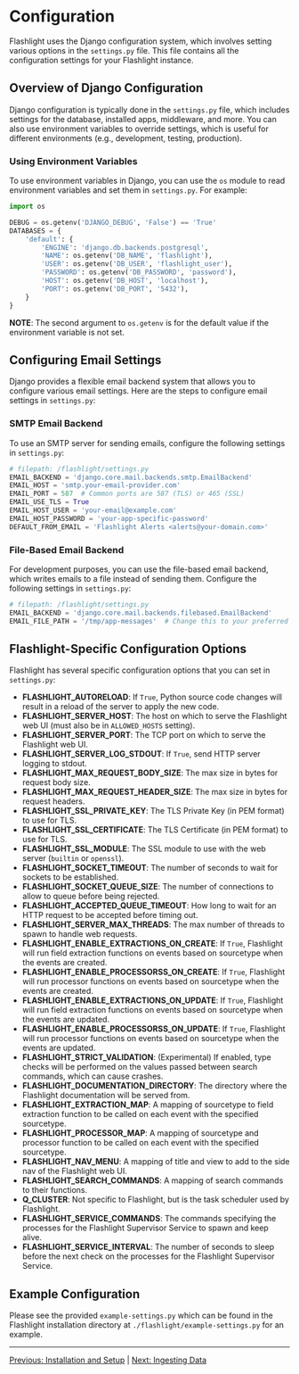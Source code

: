 # Configuration

Flashlight uses the Django configuration system, which involves setting various options in the `settings.py` file. This file contains all the configuration settings for your Flashlight instance.

## Overview of Django Configuration
Django configuration is typically done in the `settings.py` file, which includes settings for the database, installed apps, middleware, and more. You can also use environment variables to override settings, which is useful for different environments (e.g., development, testing, production).

### Using Environment Variables
To use environment variables in Django, you can use the `os` module to read environment variables and set them in `settings.py`. For example:

```python
import os

DEBUG = os.getenv('DJANGO_DEBUG', 'False') == 'True'
DATABASES = {
    'default': {
        'ENGINE': 'django.db.backends.postgresql',
        'NAME': os.getenv('DB_NAME', 'flashlight'),
        'USER': os.getenv('DB_USER', 'flashlight_user'),
        'PASSWORD': os.getenv('DB_PASSWORD', 'password'),
        'HOST': os.getenv('DB_HOST', 'localhost'),
        'PORT': os.getenv('DB_PORT', '5432'),
    }
}
```

**NOTE**: The second argument to `os.getenv` is for the default value if the environment variable is not set.

## Configuring Email Settings
Django provides a flexible email backend system that allows you to configure various email settings. Here are the steps to configure email settings in `settings.py`:

### SMTP Email Backend
To use an SMTP server for sending emails, configure the following settings in `settings.py`:

```python
# filepath: /flashlight/settings.py
EMAIL_BACKEND = 'django.core.mail.backends.smtp.EmailBackend'
EMAIL_HOST = 'smtp.your-email-provider.com'
EMAIL_PORT = 587  # Common ports are 587 (TLS) or 465 (SSL)
EMAIL_USE_TLS = True
EMAIL_HOST_USER = 'your-email@example.com'
EMAIL_HOST_PASSWORD = 'your-app-specific-password'
DEFAULT_FROM_EMAIL = 'Flashlight Alerts <alerts@your-domain.com>'
```

### File-Based Email Backend
For development purposes, you can use the file-based email backend, which writes emails to a file instead of sending them. Configure the following settings in `settings.py`:

```python
# filepath: /flashlight/settings.py
EMAIL_BACKEND = 'django.core.mail.backends.filebased.EmailBackend'
EMAIL_FILE_PATH = '/tmp/app-messages'  # Change this to your preferred location
```

## Flashlight-Specific Configuration Options
Flashlight has several specific configuration options that you can set in `settings.py`:

- **FLASHLIGHT_AUTORELOAD**: If `True`, Python source code changes will result in a reload of the server to apply the new code.
- **FLASHLIGHT_SERVER_HOST**: The host on which to serve the Flashlight web UI (must also be in `ALLOWED_HOSTS` setting).
- **FLASHLIGHT_SERVER_PORT**: The TCP port on which to serve the Flashlight web UI.
- **FLASHLIGHT_SERVER_LOG_STDOUT**: If `True`, send HTTP server logging to stdout.
- **FLASHLIGHT_MAX_REQUEST_BODY_SIZE**: The max size in bytes for request body size.
- **FLASHLIGHT_MAX_REQUEST_HEADER_SIZE**: The max size in bytes for request headers.
- **FLASHLIGHT_SSL_PRIVATE_KEY**: The TLS Private Key (in PEM format) to use for TLS.
- **FLASHLIGHT_SSL_CERTIFICATE**: The TLS Certificate (in PEM format) to use for TLS.
- **FLASHLIGHT_SSL_MODULE**: The SSL module to use with the web server (`builtin` or `openssl`).
- **FLASHLIGHT_SOCKET_TIMEOUT**: The number of seconds to wait for sockets to be established.
- **FLASHLIGHT_SOCKET_QUEUE_SIZE**: The number of connections to allow to queue before being rejected.
- **FLASHLIGHT_ACCEPTED_QUEUE_TIMEOUT**: How long to wait for an HTTP request to be accepted before timing out.
- **FLASHLIGHT_SERVER_MAX_THREADS**: The max number of threads to spawn to handle web requests.
- **FLASHLIGHT_ENABLE_EXTRACTIONS_ON_CREATE**: If `True`, Flashlight will run field extraction functions on events based on sourcetype when the events are created.
- **FLASHLIGHT_ENABLE_PROCESSORSS_ON_CREATE**: If `True`, Flashlight will run processor functions on events based on sourcetype when the events are created.
- **FLASHLIGHT_ENABLE_EXTRACTIONS_ON_UPDATE**: If `True`, Flashlight will run field extraction functions on events based on sourcetype when the events are updated.
- **FLASHLIGHT_ENABLE_PROCESSORSS_ON_UPDATE**: If `True`, Flashlight will run processor functions on events based on sourcetype when the events are updated.
- **FLASHLIGHT_STRICT_VALIDATION**: (Experimental) If enabled, type checks will be performed on the values passed between search commands, which can cause crashes.
- **FLASHLIGHT_DOCUMENTATION_DIRECTORY**: The directory where the Flashlight documentation will be served from.
- **FLASHLIGHT_EXTRACTION_MAP**: A mapping of sourcetype to field extraction function to be called on each event with the specified sourcetype.
- **FLASHLIGHT_PROCESSOR_MAP**: A mapping of sourcetype and processor function to be called on each event with the specified sourcetype.
- **FLASHLIGHT_NAV_MENU**: A mapping of title and view to add to the side nav of the Flashlight web UI.
- **FLASHLIGHT_SEARCH_COMMANDS**: A mapping of search commands to their functions.
- **Q_CLUSTER**: Not specific to Flashlight, but is the task scheduler used by Flashlight.
- **FLASHLIGHT_SERVICE_COMMANDS**: The commands specifying the processes for the Flashlight Supervisor Service to spawn and keep alive.
- **FLASHLIGHT_SERVICE_INTERVAL**: The number of seconds to sleep before the next check on the processes for the Flashlight Supervisor Service.

## Example Configuration

Please see the provided `example-settings.py` which can be found in the Flashlight installation directory at `./flashlight/example-settings.py` for an example.

---

[Previous: Installation and Setup](Installation_and_Setup.md) | [Next: Ingesting Data](Ingesting_Data.md)
